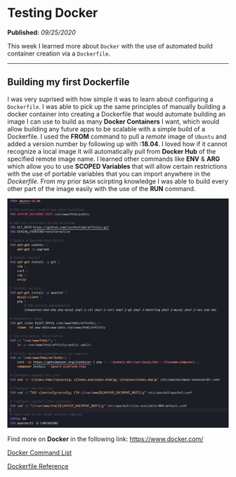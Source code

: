 # Testing Docker

**Published:** *09/25/2020*

This week I learned more about `Docker` with the use of automated build container creation via a `Dockerfile`.

---
## Building my first Dockerfile

I was very suprised with how simple it was to learn about configuring a `Dockerfile`. I was able to pick up the same principles of manually building a docker container into creating a Dockerfile that would automate building an image I can use to build as many **Docker Containers** I want, which would allow building any future apps to be scalable with a simple build of a Dockerfile. I used the **FROM** command to pull a _remote_ image of `Ubuntu` and added a version number by following up with **:18.04**. I loved how if it cannot recognize a local image it will automatically pull from **Docker Hub** of the specified remote image name. I learned other commands like **ENV** & **ARG** which allow you to use **SCOPED Variables** that will allow certain restrictions with the use of portable variables that you can import anywhere in the _Dockerfile_. From my prior `BASH` scirpting knowledge I was able to build every other part of the image easily with the use of the **RUN** command.

![dockerfile](/2020/dockerfile-creation.png)

Find more on **Docker** in the following link: https://www.docker.com/

[Docker Command List](https://docs.docker.com/engine/reference/commandline/docker/)

[Dockerfile Reference](https://docs.docker.com/engine/reference/builder/)
